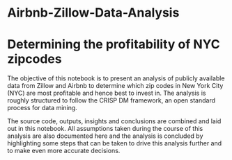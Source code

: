 # Airbnb-Zillow-Data-Analysis
# Determining the profitability of NYC zipcodes
The objective of this notebook is to present an analysis of publicly available data from Zillow and Airbnb to determine which zip codes in New York City (NYC) are most profitable and hence best to invest in. The analysis is roughly structured to follow the CRISP DM framework, an open standard process for data mining. 

The source code, outputs, insights and conclusions are combined and laid out in this notebook. All assumptions taken during the course of this analysis are also documented here and the analysis is concluded by highlighting some steps that can be taken to drive this analysis further and to make even more accurate decisions. 
